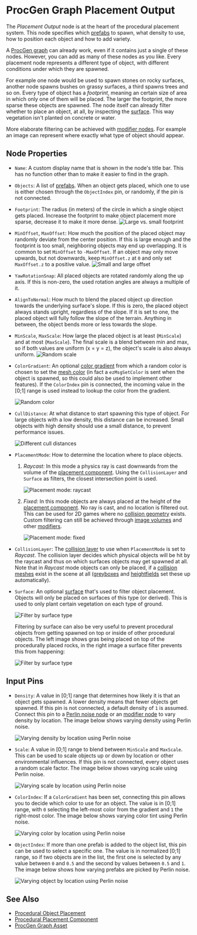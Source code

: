 # ProcGen Graph Placement Output

The *Placement Output* node is at the heart of the procedural placement system. This node specifies which [prefabs](../../prefabs/prefabs-overview.md) to spawn, what density to use, how to position each object and how to add variety.

A [ProcGen graph](procgen-graph-asset.md) can already work, even if it contains just a single of these nodes. However, you can add as many of these nodes as you like. Every placement node represents a different type of object, with different conditions under which they are spawned.

For example one node would be used to spawn stones on rocky surfaces, another node spawns bushes on grassy surfaces, a third spawns trees and so on. Every type of object has a *footprint*, meaning an certain size of area in which only one of them will be placed. The larger the footprint, the more sparse these objects are spawned.
The node itself can already filter whether to place an object, at all, by inspecting the [surface](../../materials/surfaces.md). This way vegetation isn't planted on concrete or water.

More elaborate filtering can be achieved with [modifier nodes](procgen-graph-modifiers.md). For example an image can represent where exactly what type of object should appear.

## Node Properties

* `Name`: A custom display name that is shown in the node's title bar. This has no function other than to make it easier to find in the graph.
* `Objects`: A list of [prefabs](../../prefabs/prefabs-overview.md). When an object gets placed, which one to use is either chosen through the `ObjectIndex` pin, or randomly, if the pin is not connected.
* `Footprint`: The radius (in meters) of the circle in which a single object gets placed. Increase the footprint to make object placement more sparse, decrease it to make it more dense.
  ![Large vs. small footprint](media/procgen-sparse-dense.jpg)
* `MinOffset`, `MaxOffset`: How much the position of the placed object may randomly deviate from the center position. If this is large enough and the footprint is too small, neighboring objects may end up overlapping. It is common to set `MinOffset` to `-MaxOffset`. If an object may only move upwards, but not downwards, keep `MinOffset.z` at `0` and only set `MaxOffset.z` to a positive value.
  ![Small and large offset](media/procgen-offset.jpg)
* `YawRotationSnap`: All placed objects are rotated randomly along the up axis. If this is non-zero, the used rotation angles are always a multiple of it.
* `AlignToNormal`: How much to blend the placed object up direction towards the underlying surface's slope. If this is zero, the placed object always stands upright, regardless of the slope. If it is set to one, the placed object will fully follow the slope of the terrain. Anything in between, the object bends more or less towards the slope.
* `MinScale`, `MaxScale`: How large the placed object is at least (`MinScale`) and at most (`MaxScale`). The final scale is a blend between min and max, so if both values are uniform (x = y = z), the object's scale is also always uniform.
  ![Random scale](media/procgen-scale.jpg)
* `ColorGradient`: An optional [color gradient](../../animation/common/color-gradients.md) from which a random color is chosen to set the [mesh color](../../graphics/meshes/mesh-component.md) (in fact a `ezMsgSetColor` is sent when the object is spawned, so this could also be used to implement other features). If the `ColorIndex` pin is connected, the incoming value in the [0;1] range is used instead to lookup the color from the gradient.

  ![Random color](media/procgen-color.jpg)

* `CullDistance`: At what distance to start spawning this type of object. For large objects with a low density, this distance can be increased. Small objects with high density should use a small distance, to prevent performance issues.

  ![Different cull distances](media/procgen-cull-distance.jpg)

* `PlacementMode`: How to determine the location where to place objects.
  1. *Raycast:* In this mode a physics ray is cast downwards from the volume of the [placement component](procgen-placement-component.md). Using the `CollisionLayer` and `Surface` as filters, the closest intersection point is used.

     ![Placement mode: raycast](media/procgen-placement-raycast.jpg)

  1. *Fixed:* In this mode objects are always placed at the height of the [placement component](procgen-placement-component.md). No ray is cast, and no location is filtered out. This can be used for 2D games where no [collision geometry](../../physics/physx/collision-shapes/physx-collision-meshes.md) exists. Custom filtering can still be achieved through [image volumes](procgen-volume-image-component.md) and other [modifiers](procgen-graph-modifiers.md).

     ![Placement mode: fixed](media/procgen-placement-fixed.jpg)

* `CollisionLayer`: The [collision layer](../../physics/physx/collision-shapes/physx-collision-layers.md) to use when `PlacementMode` is set to *Raycast*. The collision layer decides which physical objects will be hit by the raycast and thus on which surfaces objects may get spawned at all. Note that in *Raycast* mode objects can only be placed, if a [collision meshes](../../physics/physx/collision-shapes/physx-collision-meshes.md) exist in the scene at all ([greyboxes](../../scenes/greyboxing.md) and [heightfields](../heightfield-component.md) set these up automatically).
* `Surface`: An optional [surface](../../materials/surfaces.md) that's used to filter object placement. Objects will only be placed on surfaces of this type (or derived). This is used to only plant certain vegetation on each type of ground.

  ![Filter by surface type](media/procgen-surface.jpg)

  Filtering by surface can also be very useful to prevent procedural objects from getting spawned on top or inside of other procedural objects. The left image shows gras being placed on top of the procedurally placed rocks, in the right image a surface filter prevents this from happening:

  ![Filter by surface type](media/procgen-surface2.jpg)

## Input Pins

* `Density`: A value in [0;1] range that determines how likely it is that an object gets spawned. A lower density means that fewer objects get spawned. If this pin is not connected, a default density of `1` is assumed. Connect this pin to a [Perlin noise node](procgen-graph-math.md#perlin-noise-node) or an [modifier node](procgen-graph-modifiers.md) to vary density by location. The image below shows varying density using Perlin noise.

  ![Varying density by location using Perlin noise](media/procgen-density.jpg)

* `Scale`: A value in [0;1] range to blend between `MinScale` and `MaxScale`. This can be used to scale objects up or down by location or other environmental influences. If this pin is not connected, every object uses a random scale factor. The image below shows varying scale using Perlin noise.

  ![Varying scale by location using Perlin noise](media/procgen-varying-scale.jpg)

* `ColorIndex`: If a `ColorGradient` has been set, connecting this pin allows you to decide which color to use for an object. The value is in [0;1] range, with `0` selecting the left-most color from the gradient and `1` the right-most color. The image below shows varying color tint using Perlin noise.

  ![Varying color by location using Perlin noise](media/procgen-varying-color.jpg)

* `ObjectIndex`:  If more than one prefab is added to the object list, this pin can be used to select a specific one. The value is in normalized [0;1] range, so if two objects are in the list, the first one is selected by any value between `0` and `0.5` and the second by values between `0.5` and `1`. The image below shows how varying prefabs are picked by Perlin noise.

  ![Varying object by location using Perlin noise](media/procgen-varying-object.jpg)

## See Also

* [Procedural Object Placement](procedural-object-placement.md)
* [Procedural Placement Component](procgen-placement-component.md)
* [ProcGen Graph Asset](procgen-graph-asset.md)

